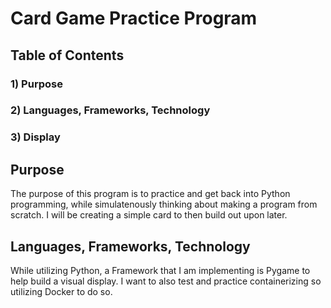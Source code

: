 # Card Game Practice Program
## Table of Contents
### 1) Purpose
### 2) Languages, Frameworks, Technology
### 3) Display

## Purpose
The purpose of this program is to practice and get back into Python programming, while simulatenously thinking about making a program from scratch. I will be creating a simple card to then build out upon later.

## Languages, Frameworks, Technology
While utilizing Python, a Framework that I am implementing is Pygame to help build a visual display. I want to also test and practice containerizing so utilizing Docker to do so.